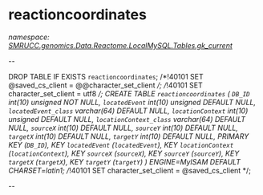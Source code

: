 ﻿# reactioncoordinates
_namespace: [SMRUCC.genomics.Data.Reactome.LocalMySQL.Tables.gk_current](./index.md)_

--
 
 DROP TABLE IF EXISTS `reactioncoordinates`;
 /*!40101 SET @saved_cs_client = @@character_set_client */;
 /*!40101 SET character_set_client = utf8 */;
 CREATE TABLE `reactioncoordinates` (
 `DB_ID` int(10) unsigned NOT NULL,
 `locatedEvent` int(10) unsigned DEFAULT NULL,
 `locatedEvent_class` varchar(64) DEFAULT NULL,
 `locationContext` int(10) unsigned DEFAULT NULL,
 `locationContext_class` varchar(64) DEFAULT NULL,
 `sourceX` int(10) DEFAULT NULL,
 `sourceY` int(10) DEFAULT NULL,
 `targetX` int(10) DEFAULT NULL,
 `targetY` int(10) DEFAULT NULL,
 PRIMARY KEY (`DB_ID`),
 KEY `locatedEvent` (`locatedEvent`),
 KEY `locationContext` (`locationContext`),
 KEY `sourceX` (`sourceX`),
 KEY `sourceY` (`sourceY`),
 KEY `targetX` (`targetX`),
 KEY `targetY` (`targetY`)
 ) ENGINE=MyISAM DEFAULT CHARSET=latin1;
 /*!40101 SET character_set_client = @saved_cs_client */;
 
 --





